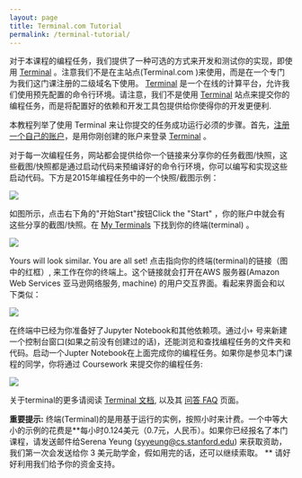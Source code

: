 ```yaml
---
layout: page
title: Terminal.com Tutorial
permalink: /terminal-tutorial/
---
```

对于本课程的编程任务，我们提供了一种可选的方式来开发和测试你的实现，即使用 [Terminal](https://www.stanfordterminalcloud.com) 。注意我们不是在主站点(Terminal.com )来使用，而是在一个专门为我们这门课注册的二级域名下使用。 [Terminal](https://www.stanfordterminalcloud.com)  是一个在线的计算平台，允许我们使用预先配置的命令行环境。请注意，我们不是使用 [Terminal](https://www.stanfordterminalcloud.com) 站点来提交你的编程任务，而是将配置好的依赖和开发工具包提供给你使得你的开发更便利.

本教程列举了使用 Terminal 来让你提交的任务成功运行必须的步骤。首先，[注册一个自己的账户](https://www.stanfordterminalcloud.com/signup)，是用你刚创建的账户来登录 [Terminal](https://www.stanfordterminalcloud.com) 。

对于每一次编程任务，网站都会提供给你一个链接来分享你的任务截图/快照，这些截图/快照都是通过启动代码来预编译好的命令行环境，你可以编写和实现这些启动代码。下方是2015年编程任务中的一个快照/截图示例：

<div class='fig figcenter fighighlight'>
  <img src='/assets/terminal-shared.jpg'>
</div>

如图所示，点击右下角的"开始Start"按钮Click the "Start" ，你的账户中就会有这些分享的截图/快照。在 [My Terminals](https://www.stanfordterminalcloud.com/terminals) 下找到你的终端(terminal) 。

<div class='fig figcenter fighighlight'>
  <img src='/assets/终端(terminal)-my.jpg'>
</div>

Yours will look similar. You are all set! 点击指向你的终端(terminal)的链接（图中的红框）, 来工作在你的终端上。这个链接就会打开在AWS 服务器(Amazon Web Services 亚马逊网络服务, machine) 的用户交互界面。看起来界面会和以下类似：

<div class='fig figcenter fighighlight'>
  <img src='/assets/终端(terminal)-development.jpg'>
</div>

在终端中已经为你准备好了Jupyter Notebook和其他依赖项。通过小`+` 号来新建一个控制台窗口(如果之前没有创建过的话)，还能浏览和查找编程任务的文件夹和代码。启动一个Jupter Notebook在上面完成你的编程任务。如果你是参见本门课程的同学，你将通过 Coursework 来提交你的编程任务:

<div class='fig figcenter fighighlight'>
  <img src='/assets/terminal-coursework.jpg'>
</div>

关于terminal的更多请阅读 [Terminal 文档](https://www.stanfordterminalcloud.com), 以及其 [问答 FAQ](https://www.stanfordterminalcloud.com/faq) 页面。

**重要提示:** 终端(Terminal)的是用基于运行的实例，按照小时来计费。一个中等大小的示例的花费是**每小时0.124美元（0.7元，人民币）。如果你已经报名了本门课程，请发送邮件给Serena Yeung (syyeung@cs.stanford.edu) 来获取资助，我们第一次会发送给你 3 美元助学金，假如用完的话，还可以继续索取。 ** 请好好利用我们给予你的资金支持。
